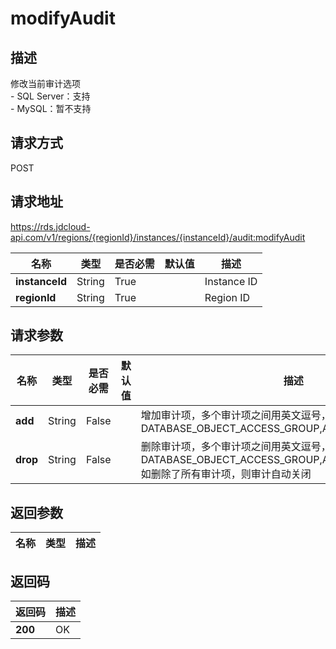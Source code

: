 # modifyAudit


## 描述
修改当前审计选项</br>- SQL Server：支持</br>- MySQL：暂不支持

## 请求方式
POST

## 请求地址
https://rds.jdcloud-api.com/v1/regions/{regionId}/instances/{instanceId}/audit:modifyAudit

|名称|类型|是否必需|默认值|描述|
|---|---|---|---|---|
|**instanceId**|String|True||Instance ID|
|**regionId**|String|True||Region ID|

## 请求参数
|名称|类型|是否必需|默认值|描述|
|---|---|---|---|---|
|**add**|String|False||增加审计项，多个审计项之间用英文逗号，分号或空格分隔，例如DATABASE_OBJECT_ACCESS_GROUP,ACKUP_RESTORE_GROUP|
|**drop**|String|False||删除审计项，多个审计项之间用英文逗号，分号或空格分隔，例如DATABASE_OBJECT_ACCESS_GROUP,ACKUP_RESTORE_GROUP如删除了所有审计项，则审计自动关闭|


## 返回参数
|名称|类型|描述|
|---|---|---|



## 返回码
|返回码|描述|
|---|---|
|**200**|OK|
